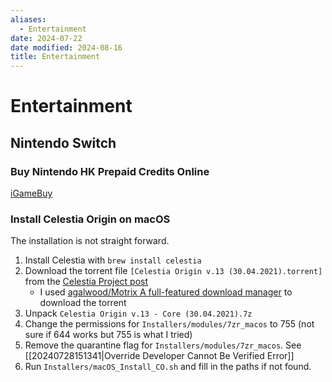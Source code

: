 ```yaml
---
aliases:
  - Entertainment
date: 2024-07-22
date modified: 2024-08-16
title: Entertainment
---
```


# Entertainment

## Nintendo Switch

### Buy Nintendo HK Prepaid Credits Online

[iGameBuy](https://www.igamebuy.com/products/product_13589.html)

### Install Celestia Origin on macOS

The installation is not straight forward.

1. Install Celestia with `brew install celestia`
1. Download the torrent file `[Celestia Origin v.13 (30.04.2021).torrent]` from the [Celestia Project post](https://celestiaproject.space/forum/viewtopic.php?f=23&t=21114)
	- I used [agalwood/Motrix A full-featured download manager](https://github.com/agalwood/Motrix) to download the torrent
1. Unpack `Celestia Origin v.13 - Core (30.04.2021).7z`
1. Change the permissions for `Installers/modules/7zr_macos` to 755 (not sure if 644 works but 755 is what I tried)
1. Remove the quarantine flag for `Installers/modules/7zr_macos`. See [[20240728151341|Override Developer Cannot Be Verified Error]]
1. Run `Installers/macOS_Install_CO.sh` and fill in the paths if not found.

